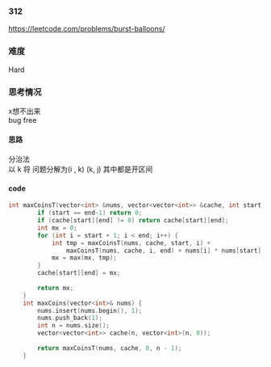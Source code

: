 ### 312 
https://leetcode.com/problems/burst-balloons/

### 难度
Hard

### 思考情况
x想不出来 \
bug free

#### 思路
分治法 \
以 k 将 问题分解为(i , k) (k, j) 其中都是开区间

#### code
```cpp
int maxCoinsT(vector<int> &nums, vector<vector<int>> &cache, int start, int end) {
        if (start == end-1) return 0;
        if (cache[start][end] != 0) return cache[start][end];
        int mx = 0;
        for (int i = start + 1; i < end; i++) {
            int tmp = maxCoinsT(nums, cache, start, i) + 
                maxCoinsT(nums, cache, i, end) + nums[i] * nums[start] * nums[end];
            mx = max(mx, tmp);
        }
        cache[start][end] = mx;
        
        return mx;
    }
    int maxCoins(vector<int>& nums) {
        nums.insert(nums.begin(), 1);
        nums.push_back(1);
        int n = nums.size();
        vector<vector<int>> cache(n, vector<int>(n, 0));
        
        return maxCoinsT(nums, cache, 0, n - 1);
    }
```